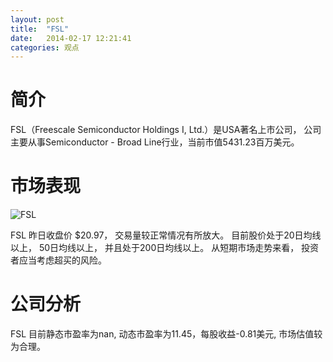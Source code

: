 ```yaml
---
layout: post
title:  "FSL"
date:   2014-02-17 12:21:41
categories: 观点
---
```


# 简介
FSL（Freescale Semiconductor Holdings I, Ltd.）是USA著名上市公司，
公司主要从事Semiconductor - Broad Line行业，当前市值5431.23百万美元。

# 市场表现

![FSL](http://finviz.com/chart.ashx?t=FSL&ty=c&ta=1&p=d&s=l)

FSL 昨日收盘价 $20.97，
交易量较正常情况有所放大。
目前股价处于20日均线以上，
50日均线以上，
并且处于200日均线以上。
从短期市场走势来看，
投资者应当考虑超买的风险。

# 公司分析
FSL 目前静态市盈率为nan, 动态市盈率为11.45，每股收益-0.81美元,
市场估值较为合理。
